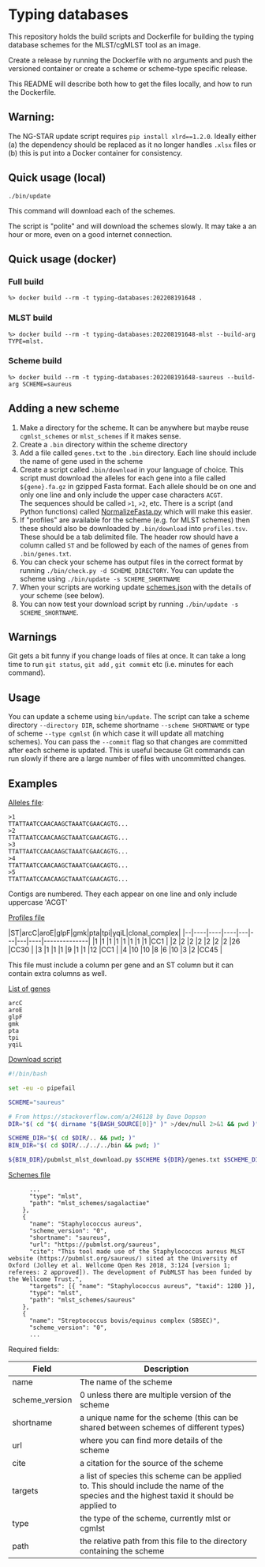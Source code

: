 # Typing databases

This repository holds the build scripts and Dockerfile for building the typing database schemes for the MLST/cgMLST tool as an image.

Create a release by running the Dockerfile with no arguments and push the versioned container or create a scheme or scheme-type specific release.

This README will describe both how to get the files locally, and how to run the Dockerfile.

## Warning:

The NG-STAR update script requires `pip install xlrd==1.2.0`. Ideally either (a) the dependency should be replaced as it
no longer handles `.xlsx` files or (b) this is put into a Docker container for consistency.

## Quick usage (local)

```
./bin/update
```

This command will download each of the schemes.

The script is "polite" and will download the schemes slowly. It may take a an hour or more, even on a good internet
connection.

## Quick usage (docker)
### Full build
```
%> docker build --rm -t typing-databases:202208191648 .
```
### MLST build
```
%> docker build --rm -t typing-databases:202208191648-mlst --build-arg TYPE=mlst.
```
### Scheme build
```
%> docker build --rm -t typing-databases:202208191648-saureus --build-arg SCHEME=saureus
```

## Adding a new scheme

1. Make a directory for the scheme. It can be anywhere but maybe reuse `cgmlst_schemes` or `mlst_schemes` if it makes
   sense.
1. Create a `.bin` directory within the scheme directory
1. Add a file called `genes.txt` to the `.bin` directory. Each line should include the name of gene used in the scheme
1. Create a script called `.bin/download` in your language of choice. This script must download the alleles for each
   gene into a file called
   `${gene}.fa.gz` in gzipped Fasta format. Each allele should be on one and only one line and only include the upper
   case characters `ACGT`.  
   The sequences should be called `>1`, `>2`, etc. There is a script (and Python functions)
   called [NormalizeFasta.py](bin/NormalizeAlleles.py)
   which will make this easier.
1. If "profiles" are available for the scheme (e.g. for MLST schemes) then these should also be downloaded
   by `.bin/download` into `profiles.tsv`. These should be a tab delimited file. The header row should have a column
   called `ST` and be followed by each of the names of genes from `.bin/genes.txt`.
1. You can check your scheme has output files in the correct format by running `./bin/check.py -d SCHEME_DIRECTORY`. You
   can update the scheme using
   `./bin/update -s SCHEME_SHORTNAME`
1. When your scripts are working update [schemes.json](schemes.json) with the details of your scheme (see below).
1. You can now test your download script by running `./bin/update -s SCHEME_SHORTNAME`.

## Warnings

Git gets a bit funny if you change loads of files at once. It can take a long time to run `git status`, `git add`
, `git commit` etc (i.e. minutes for each command).

## Usage

You can update a scheme using `bin/update`. The script can take a scheme directory `--directory DIR`, scheme
shortname `--scheme SHORTNAME` or type of scheme
`--type cgmlst` (in which case it will update all matching schemes). You can pass the `--commit` flag so that changes
are committed after each scheme is updated. This is useful because Git commands can run slowly if there are a large
number of files with uncommitted changes.

## Examples

[Alleles file](mlst_schemes/saureus/arcC.fa.gz):

```
>1
TTATTAATCCAACAAGCTAAATCGAACAGTG...
>2
TTATTAATCCAACAAGCTAAATCGAACAGTG...
>3
TTATTAATCCAACAAGCTAAATCGAACAGTG...
>4
TTATTAATCCAACAAGCTAAATCGAACAGTG...
>5
TTATTAATCCAACAAGCTAAATCGAACAGTG...
```

Contigs are numbered. They each appear on one line and only include uppercase 'ACGT'

[Profiles file](mlst_schemes/saureus/profiles.tsv)

|ST|arcC|aroE|glpF|gmk|pta|tpi|yqiL|clonal_complex| |--|----|----|----|---|---|---|----|--------------| |1 |1 |1 |1 |1
|1 |1 |1 |CC1 | |2 |2 |2 |2 |2 |2 |2 |26 |CC30 | |3 |1 |1 |1 |9 |1 |1 |12 |CC1 | |4 |10 |10 |8 |6 |10 |3 |2 |CC45 |

This file must include a column per gene and an ST column but it can contain extra columns as well.

[List of genes](mlst_schemes/saureus/.bin/genes.txt)

```
arcC
aroE
glpF
gmk
pta
tpi
yqiL
```

[Download script](mlst_schemes/saureus/.bin/download)

```bash
#!/bin/bash

set -eu -o pipefail

SCHEME="saureus"

# From https://stackoverflow.com/a/246128 by Dave Dopson
DIR="$( cd "$( dirname "${BASH_SOURCE[0]}" )" >/dev/null 2>&1 && pwd )"

SCHEME_DIR="$( cd $DIR/.. && pwd; )"
BIN_DIR="$( cd $DIR/../../../bin && pwd; )"

${BIN_DIR}/pubmlst_mlst_download.py $SCHEME ${DIR}/genes.txt $SCHEME_DIR
```

[Schemes file](schemes.json)

```
      ...
      "type": "mlst",
      "path": "mlst_schemes/sagalactiae"
    },
    {
      "name": "Staphylococcus aureus",
      "scheme_version": "0",
      "shortname": "saureus",
      "url": "https://pubmlst.org/saureus",
      "cite": "This tool made use of the Staphylococcus aureus MLST website (https://pubmlst.org/saureus/) sited at the University of Oxford (Jolley et al. Wellcome Open Res 2018, 3:124 [version 1; referees: 2 approved]). The development of PubMLST has been funded by the Wellcome Trust.",
      "targets": [{ "name": "Staphylococcus aureus", "taxid": 1280 }],
      "type": "mlst",
      "path": "mlst_schemes/saureus"
    },
    {
      "name": "Streptococcus bovis/equinus complex (SBSEC)",
      "scheme_version": "0",
      ...
```

Required fields:

| Field          | Description                                                                                                                                |
|----------------|--------------------------------------------------------------------------------------------------------------------------------------------|
| name           | The name of the scheme                                                                                                                     |
| scheme_version | 0 unless there are multiple version of the scheme                                                                                          |
| shortname      | a unique name for the scheme (this can be shared between schemes of different types)                                                       |
| url            | where you can find more details of the scheme                                                                                              |
| cite           | a citation for the source of the scheme                                                                                                    |
| targets        | a list of species this scheme can be applied to. This should include the name of the species and the highest taxid it should be applied to |
| type           | the type of the scheme, currently mlst or cgmlst                                                                                           |
| path           | the relative path from this file to the directory containing the scheme                                                                    |